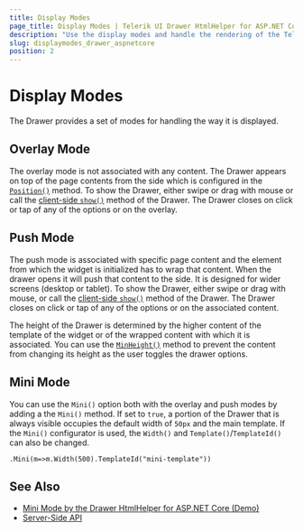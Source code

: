 ```yaml
---
title: Display Modes
page_title: Display Modes | Telerik UI Drawer HtmlHelper for ASP.NET Core
description: "Use the display modes and handle the rendering of the Telerik UI Drawer HtmlHelper for ASP.NET Core (MVC 6 or ASP.NET Core MVC)."
slug: displaymodes_drawer_aspnetcore
position: 2
---
```


# Display Modes

The Drawer provides a set of modes for handling the way it is displayed.  

## Overlay Mode

The overlay mode is not associated with any content. The Drawer appears on top of the page contents from the side which is configured in the [`Position()`](/api/drawer) method. To show the Drawer, either swipe or drag with mouse or call the [client-side `show()`](https://docs.telerik.com/kendo-ui/api/javascript/ui/drawer/methods/show) method of the Drawer. The Drawer closes on click or tap of any of the options or on the overlay.

## Push Mode

The push mode is associated with specific page content and the element from which the widget is initialized has to wrap that content. When the drawer opens it will push that content to the side. It is designed for wider screens (desktop or tablet). To show the Drawer, either swipe or drag with mouse, or call the [client-side `show()`](https://docs.telerik.com/kendo-ui/api/javascript/ui/drawer/methods/show) method of the Drawer. The Drawer closes on click or tap of any of the options or on the associated content.

The height of the Drawer is determined by the higher content of the template of the widget or of the wrapped content with which it is associated. You can use the [`MinHeight()`](/api/drawer) method to prevent the content from changing its height as the user toggles the drawer options.

## Mini Mode

You can use the `Mini()` option both with the overlay and push modes by adding a the `Mini()` method. If set to `true`, a portion of the Drawer that is always visible occupies the default width of `50px` and the main template. If the `Mini()` configurator is used, the `Width()` and `Template()`/`TemplateId()` can also be changed.

    .Mini(m=>m.Width(500).TemplateId("mini-template"))

## See Also

* [Mini Mode by the Drawer HtmlHelper for ASP.NET Core (Demo)](https://demos.telerik.com/aspnet-core/drawer/mini)
* [Server-Side API](/api/drawer)
